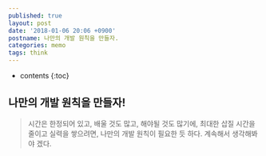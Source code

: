 ```yaml
---
published: true
layout: post
date: '2018-01-06 20:06 +0900'
postname: 나만의 개발 원칙을 만들자.
categories: memo
tags: think
---
```

* contents
{:toc}

## 나만의 개발 원칙을 만들자!
> 시간은 한정되어 있고, 배울 것도 많고, 해야될 것도 많기에, 최대한 삽질 시간을 줄이고 실력을 쌓으려면, 나만의 개발 원칙이 필요한 듯 하다. 
> 계속해서 생각해봐야 겠다.
